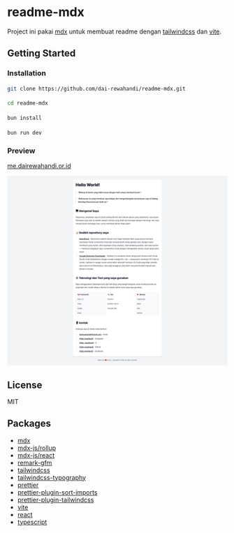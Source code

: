 # readme-mdx

Project ini pakai [mdx](https://mdxjs.com/) untuk membuat readme dengan [tailwindcss](https://tailwindcss.com/) dan [vite](https://vitejs.dev/).

## Getting Started

### Installation

```bash
git clone https://github.com/dai-rewahandi/readme-mdx.git

cd readme-mdx

bun install

bun run dev
```

### Preview

[me.dairewahandi.or.id](https://me.dairewahandi.or.id)

![alt text](doc/Readme-Dai.jpeg)

## License

MIT

## Packages

- [mdx](https://mdxjs.com/)
- [mdx-js/rollup](https://mdxjs.com/packages/rollup/)
- [mdx-js/react](https://mdxjs.com/packages/react/)
- [remark-gfm](https://github.com/remarkjs/remark-gfm)
- [tailwindcss](https://tailwindcss.com/)
- [tailwindcss-typography](https://github.com/tailwindlabs/tailwindcss-typography)
- [prettier](https://prettier.io/)
- [prettier-plugin-sort-imports](https://github.com/trivago/prettier-plugin-sort-imports)
- [prettier-plugin-tailwindcss](https://github.com/tailwindlabs/prettier-plugin-tailwindcss)
- [vite](https://vitejs.dev/)
- [react](https://reactjs.org/)
- [typescript](https://www.typescriptlang.org/)
